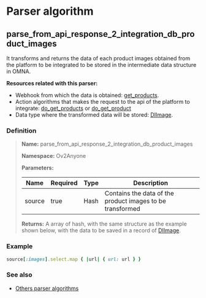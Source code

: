 # Parser algorithm
 
## parse_from_api_response_2_integration_db_product_images

It transforms and returns the data of each product images obtained from the platform to be integrated to be stored in 
the intermediate data structure in OMNA.

**Resources related with this parser:**

* Webhook from which the data is obtained: [get_products](../webhooks/overview.md?id=get_products).
* Action algorithms that makes the request to the api of the platform to integrate:
  [do_get_products](../action-algorithms/do_get_products.md) or [do_get_product](../action-algorithms/do_get_product.md)
* Data type where the transformed data will be stored: [DIImage](../data-types/DIImage.md).
    
### Definition

> **Name:** parse_from_api_response_2_integration_db_product_images
> 
> **Namespace:** Ov2Anyone
>
> **Parameters:**
> 
> | Name | Required | Type | Description |
> | ---- | -------- | ---- | ----------- |
> | source | true | Hash | Contains the data of the product images to be transformed |
>
> **Returns:** A array of hash, with the same structure as the example shown below, with the data to be saved in a record of [DIImage](../data-types/DIImage.md).

### Example
```ruby
source[:images].select.map { |url| { url: url } }
```

### See also
* [Others parser algorithms](overview?id=parse_from_api_response_2_integration_db_product_images)